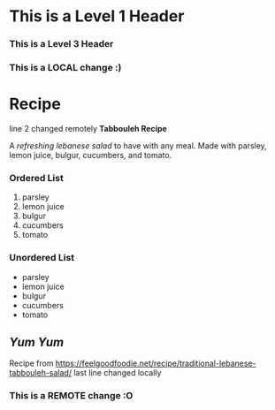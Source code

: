 # This is a Level 1 Header

### This is a Level 3 Header

### This is a LOCAL change :)
# Recipe
line 2 changed remotely
**Tabbouleh Recipe**

A *refreshing lebanese salad* to have with any meal. Made with parsley, lemon juice, bulgur, cucumbers, and tomato. 

### Ordered List
1. parsley
2. lemon juice
5. bulgur
9. cucumbers
10. tomato

### Unordered List
* parsley
* lemon juice
* bulgur
* cucumbers
* tomato

## *__Yum Yum__*

Recipe from https://feelgoodfoodie.net/recipe/traditional-lebanese-tabbouleh-salad/
last line changed locally
### This is a REMOTE change :O
